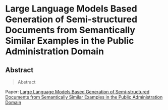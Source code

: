 # Large Language Models Based Generation of Semi-structured Documents from Semantically Similar Examples in the Public Administration Domain

## Abstract
> Abstract

[TODO: INSERT LINK TO PAPER]: #

Paper: <a href="https://arxiv.org/abs/2402.14871" target="_blank">Large Language Models Based Generation of Semi-structured Documents from Semantically Similar Examples in the Public Administration Domain</a>


